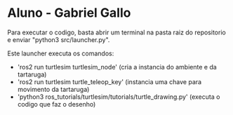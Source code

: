 # Aluno - Gabriel Gallo

Para executar o codigo, basta abrir um terminal na pasta raiz do repositorio e enviar "python3 src/launcher.py".

Este launcher executa os comandos: 
- 'ros2 run turtlesim turtlesim_node' (cria a instancia do ambiente e da tartaruga)
- 'ros2 run turtlesim turtle_teleop_key' (instancia uma chave para movimento da tartaruga)
- 'python3 ros_tutorials/turtlesim/tutorials/turtle_drawing.py' (executa o codigo que faz o desenho)

